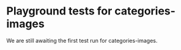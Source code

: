 # Playground tests for categories-images
We are still awaiting the first test run for categories-images.
